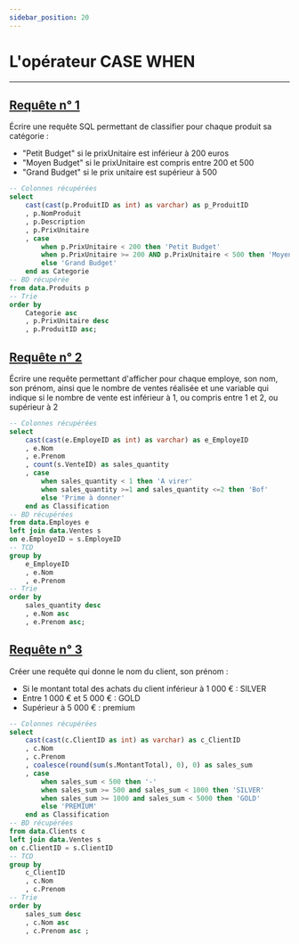 ```yaml
---
sidebar_position: 20
---
```


# L'opérateur CASE WHEN

---

## <u>Requête n° 1</u>

Écrire une requête SQL permettant de classifier pour chaque produit sa catégorie :

- "Petit Budget" si le prixUnitaire est inférieur à 200 euros
- "Moyen Budget" si le prixUnitaire est compris entre 200 et 500
- "Grand Budget" si le prix unitaire est supérieur à 500

<!-- Requête SQL -->

```sql query1
-- Colonnes récupérées
select
    cast(cast(p.ProduitID as int) as varchar) as p_ProduitID
    , p.NomProduit
    , p.Description
    , p.PrixUnitaire
    , case
        when p.PrixUnitaire < 200 then 'Petit Budget'
        when p.PrixUnitaire >= 200 AND p.PrixUnitaire < 500 then 'Moyen Budget'
        else 'Grand Budget'
    end as Categorie
-- BD récupérée
from data.Produits p
-- Trie
order by
    Categorie asc
    , p.PrixUnitaire desc
    , p.ProduitID asc;
```

<!-- Table -->

<DataTable data={query1} search=true rowShading=true totalRow=true rows=15>
    <Column id=NomProduit title=Nom  align=center/>
    <Column id=Description align=center wrap=true totalAgg="Prix moyen"/>
    <Column id=PrixUnitaire title="Prix unitaire" align=center totalAgg=mean fmt='# ### " €"' contentType=colorscale scaleColor=brown/>
    <Column id=p_ProduitID title='N° Produit' align=center/>
    <Column id=Categorie align=center/>
</DataTable>

## <u>Requête n° 2</u>

Écrire une requête permettant d'afficher pour chaque employe, son nom, son prénom, ainsi que le nombre de ventes réalisée et une variable qui indique si le nombre de vente est inférieur à 1, ou compris entre 1 et 2, ou supérieur à 2

<!-- Requête SQL -->

```sql query2
-- Colonnes récupérées
select
    cast(cast(e.EmployeID as int) as varchar) as e_EmployeID
    , e.Nom
    , e.Prenom
    , count(s.VenteID) as sales_quantity
    , case
        when sales_quantity < 1 then 'A virer'
        when sales_quantity >=1 and sales_quantity <=2 then 'Bof'
        else 'Prime à donner'
    end as Classification
-- BD récupérées
from data.Employes e
left join data.Ventes s
on e.EmployeID = s.EmployeID
-- TCD
group by
    e_EmployeID
    , e.Nom
    , e.Prenom
-- Trie
order by
    sales_quantity desc
    , e.Nom asc
    , e.Prenom asc;
```

<!-- Table -->

<DataTable data={query2} search=true rowShading=true totalRow=true rows=15>
    <Column id=Nom align=center/>
    <Column id=Prenom align=center/>
    <Column id=e_EmployeID title='N° Employe' align=center totalAgg=Moyenne/>
    <Column id=sales_quantity title='Quantite vendue' align=center totalAgg=mean fmt='# ###' contentType=colorscale scaleColor=orange/>
    <Column id=Classification align=center/>
</DataTable>

## <u>Requête n° 3</u>

Créer une requête qui donne le nom du client, son prénom :

- Si le montant total des achats du client inférieur à 1 000 € : SILVER
- Entre 1 000 € et 5 000 € : GOLD
- Supérieur à 5 000 € : premium

<!-- Requête SQL -->

```sql query3
-- Colonnes récupérées
select
    cast(cast(c.ClientID as int) as varchar) as c_ClientID
    , c.Nom
    , c.Prenom
    , coalesce(round(sum(s.MontantTotal), 0), 0) as sales_sum
    , case
        when sales_sum < 500 then '-'
        when sales_sum >= 500 and sales_sum < 1000 then 'SILVER'
        when sales_sum >= 1000 and sales_sum < 5000 then 'GOLD'
        else 'PREMIUM'
    end as Classification
-- BD récupérées
from data.Clients c
left join data.Ventes s
on c.ClientID = s.ClientID
-- TCD
group by
    c_ClientID
    , c.Nom
    , c.Prenom
-- Trie
order by
    sales_sum desc
    , c.Nom asc
    , c.Prenom asc ;
```

<!-- Table -->

<DataTable data={query3} search=true rowShading=true totalRow=true rows=15>
    <Column id=Nom align=center/>
    <Column id=Prenom align=center/>
    <Column id=c_ClientID title='N° Client' align=center totalAgg='Moyenne'/>
    <Column id=sales_sum title=Achats align=center fmt='# ### " €"' totalAgg=mean contentType=colorscale scaleColor=yellow/>
    <Column id=Classification align=center/>
</DataTable>
